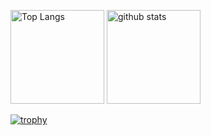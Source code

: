 <p align="left"> 
  <img alt="Top Langs" height="150px" src="https://github-readme-stats.vercel.app/api/top-langs/?username=yt-d-rep&layout=compact&show_icons=true&theme=cobalt" />
  <img alt="github stats" height="150px" src="https://github-readme-stats.vercel.app/api?username=yt-d-rep&theme=cobalt&show_icons=ture" />
</p>

[![trophy](https://github-profile-trophy.vercel.app/?username=yt-d-rep&theme=cobalt&column=8)](https://github.com/ryo-ma/github-profile-trophy)
